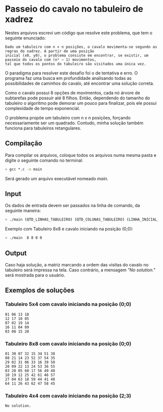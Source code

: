 # Passeio do cavalo no tabuleiro de xadrez

Nestes arquivos escrevi um código que resolve este problema, que tem o seguinte enunciado:
```
Dado um tabuleiro com n × n posições, o cavalo movimenta-se segundo as regras do xadrez. A partir de uma posição 
inicial (x0, y0), o problema consiste em encontrar, se existir, um passeio do cavalo com (n² − 1) movimentos, 
tal que todos os pontos do tabuleiro são visitados uma única vez.
```
O paradigma para resolver este desafio foi o de tentativa e erro. O programa faz uma busca em profundidade
analisando todas as possibilidades de caminhos do cavalo, até encontrar uma solução correta. 

Como o cavalo possui 8 opções de movimentos, cada nó árvore de subtarefas pode possuir até 8 filhos. Então,  dependendo do tamanho do tabuleiro o algoritmo pode demorar um pouco para finalizar, pois ele possui complexidade de tempo exponencial.

O problema propõe um tabuleiro com n x n posições,  forçando necessariamente ser um quadrado. Contudo, minha solução também funciona para tabuleiros retangulares.

## Compilação

Para compilar os arquivos, coloque todos os arquivos numa mesma pasta e digite o seguinte comando no terminal:

```bash
> gcc *.c -o main
```

Será gerado um arquivo executável nomeado *main*.

## Input

Os dados de entrada devem ser passados na linha de comando, da seguinte maneira:

```bash
> ./main (QTD_LINHAS_TABULEIRO) (QTD_COLUNAS_TABULEIRO) (LINHA_INICIAL_CAVALO) (COLUNA_INICIAL_CAVALO)
```

Exemplo com Tabuleiro 8x8 e cavalo iniciando na posição (0;0): 

```bash
> ./main  8 8 0 0
```

## Output

Caso haja solução, a matriz marcando a ordem das visitas do cavalo no tabuleiro será impressa na tela.
Caso contrário, a mensagem *"No solution."* será mostrada para o usuário.

## Exemplos de soluções

### Tabuleiro 5x4 com cavalo iniciando na posição (0;0)
```
01 06 13 18
12 17 10 05
07 02 19 14
16 11 04 09
03 08 15 20
```


### Tabuleiro 8x8 com cavalo iniciando na posição (0;0)
```
01 30 07 32 15 34 51 38
08 21 14 23 52 37 54 35
29 02 31 06 33 16 39 50
20 09 22 13 24 53 36 55
03 28 05 60 17 56 49 40
10 19 12 25 42 61 46 57
27 04 63 18 59 44 41 48
64 11 26 43 62 47 58 45
```

### Tabuleiro 4x4 com cavalo iniciando na posição (2;3)
```
No solution.
```
